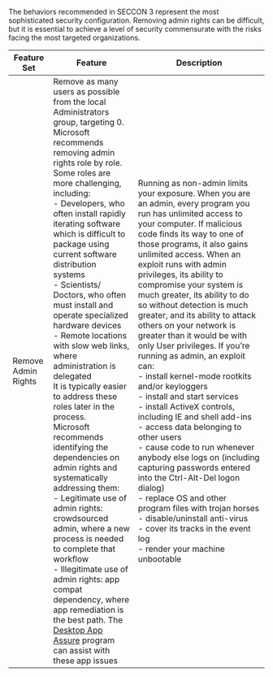 The behaviors recommended in SECCON 3 represent the most sophisticated security
configuration. Removing admin rights can be difficult, but it is essential to
achieve a level of security commensurate with the risks facing the most targeted
organizations.

| Feature Set  | Feature  | Description  |
|--------------|----------|--------------|
| Remove Admin Rights | Remove as many users as possible from the local Administrators group, targeting 0. Microsoft recommends removing admin rights role by role. Some roles are more challenging, including:<br>- Developers, who often install rapidly iterating software which is difficult to package using current software distribution systems<br>- Scientists/ Doctors, who often must install and operate specialized hardware devices<br>- Remote locations with slow web links, where administration is delegated<br>It is typically easier to address these roles later in the process.<br>Microsoft recommends identifying the dependencies on admin rights and systematically addressing them:<br>- Legitimate use of admin rights: crowdsourced admin, where a new process is needed to complete that workflow<br>- Illegitimate use of admin rights: app compat dependency, where app remediation is the best path. The [Desktop App Assure](https://techcommunity.microsoft.com/t5/Windows-IT-Pro-Blog/What-is-Desktop-App-Assure/ba-p/270232) program can assist with these app issues | Running as non-admin limits your exposure. When you are an admin, every program you run has unlimited access to your computer. If malicious code finds its way to one of those programs, it also gains unlimited access. When an exploit runs with admin privileges, its ability to compromise your system is much greater, its ability to do so without detection is much greater, and its ability to attack others on your network is greater than it would be with only User privileges. If you’re running as admin, an exploit can:<br>- install kernel-mode rootkits and/or keyloggers<br>- install and start services<br>- install ActiveX controls, including IE and shell add-ins<br>- access data belonging to other users<br>- cause code to run whenever anybody else logs on (including capturing passwords entered into the Ctrl-Alt-Del logon dialog)<br>- replace OS and other program files with trojan horses<br>- disable/uninstall anti-virus<br>- cover its tracks in the event log<br>- render your machine unbootable |









